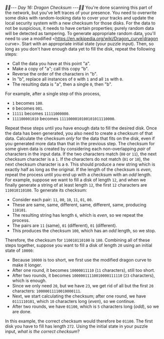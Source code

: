 *:calendar::calendar:--- Day 16: Dragon Checksum ---:calendar::calendar:*
You're done scanning this part of the network, but you've left traces of your presence. You need to overwrite some disks with random-looking data to cover your tracks and update the local security system with a new checksum for those disks.
For the data to not be suspicious, it needs to have certain properties; purely random data will be detected as tampering. To generate appropriate random data, you'll need to use a modified <https://en.wikipedia.org/wiki/Dragon_curve|dragon curve>.
Start with an appropriate initial state (your puzzle input). Then, so long as you don't have enough data yet to fill the disk, repeat the following steps:

- Call the data you have at this point "a".
- Make a copy of "a"; call this copy "b".
- Reverse the order of the characters in "b".
- In "b", replace all instances of `0` with `1` and all `1`s with `0`.
- The resulting data is "a", then a single `0`, then "b".

For example, after a single step of this process,

- `1` becomes `100`.
- `0` becomes `001`.
- `11111` becomes `11111000000`.
- `111100001010` becomes `1111000010100101011110000`.

Repeat these steps until you have enough data to fill the desired disk.
Once the data has been generated, you also need to create a checksum of that data. Calculate the checksum *only* for the data that fits on the disk, even if you generated more data than that in the previous step.
The checksum for some given data is created by considering each non-overlapping *pair* of characters in the input data.  If the two characters match (`00` or `11`), the next checksum character is a `1`.  If the characters do not match (`01` or `10`), the next checksum character is a `0`. This should produce a new string which is exactly half as long as the original. If the length of the checksum is *even*, repeat the process until you end up with a checksum with an *odd* length.
For example, suppose we want to fill a disk of length `12`, and when we finally generate a string of at least length `12`, the first `12` characters are `110010110100`. To generate its checksum:

- Consider each pair: `11`, `00`, `10`, `11`, `01`, `00`.
- These are same, same, different, same, different, same, producing `110101`.
- The resulting string has length `6`, which is *even*, so we repeat the process.
- The pairs are `11` (same), `01` (different), `01` (different).
- This produces the checksum `100`, which has an *odd* length, so we stop.

Therefore, the checksum for `110010110100` is `100`.
Combining all of these steps together, suppose you want to fill a disk of length `20` using an initial state of `10000`:

- Because `10000` is too short, we first use the modified dragon curve to make it longer.
- After one round, it becomes `10000011110` (`11` characters), still too short.
- After two rounds, it becomes `10000011110010000111110` (`23` characters), which is enough.
- Since we only need `20`, but we have `23`, we get rid of all but the first `20` characters: `10000011110010000111`.
- Next, we start calculating the checksum; after one round, we have `0111110101`, which `10` characters long (*even*), so we continue.
- After two rounds, we have `01100`, which is `5` characters long (*odd*), so we are done.

In this example, the correct checksum would therefore be `01100`.
The first disk you have to fill has length `272`. Using the initial state in your puzzle input, *what is the correct checksum*?
